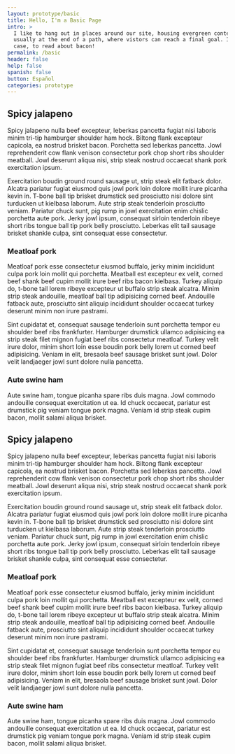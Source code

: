 ```yaml
---
layout: prototype/basic
title: Hello, I'm a Basic Page
intro: >
  I like to hang out in places around our site, housing evergreen content,
  usually at the end of a path, where vistors can reach a final goal. In this
  case, to read about bacon!
permalink: /basic
header: false
help: false
spanish: false
button: Español
categories: prototype
---
```


## Spicy jalapeno
Spicy jalapeno nulla beef excepteur, leberkas pancetta fugiat nisi laboris minim tri-tip hamburger shoulder ham hock. Biltong flank excepteur capicola, ea nostrud brisket bacon. Porchetta sed leberkas pancetta. Jowl reprehenderit cow flank venison consectetur pork chop short ribs shoulder meatball. Jowl deserunt aliqua nisi, strip steak nostrud occaecat shank pork exercitation ipsum.

Exercitation boudin ground round sausage ut, strip steak elit fatback dolor. Alcatra pariatur fugiat eiusmod quis jowl pork loin dolore mollit irure picanha kevin in. T-bone ball tip brisket drumstick sed prosciutto nisi dolore sint turducken ut kielbasa laborum. Aute strip steak tenderloin prosciutto veniam. Pariatur chuck sunt, pig rump in jowl exercitation enim chislic porchetta aute pork. Jerky jowl ipsum, consequat sirloin tenderloin ribeye short ribs tongue ball tip pork belly prosciutto. Leberkas elit tail sausage brisket shankle culpa, sint consequat esse consectetur.

### Meatloaf pork
Meatloaf pork esse consectetur eiusmod buffalo, jerky minim incididunt culpa pork loin mollit qui porchetta. Meatball est excepteur ex velit, corned beef shank beef cupim mollit irure beef ribs bacon kielbasa. Turkey aliquip do, t-bone tail lorem ribeye excepteur ut buffalo strip steak alcatra. Minim strip steak andouille, meatloaf ball tip adipisicing corned beef. Andouille fatback aute, prosciutto sint aliquip incididunt shoulder occaecat turkey deserunt minim non irure pastrami.

Sint cupidatat et, consequat sausage tenderloin sunt porchetta tempor eu shoulder beef ribs frankfurter. Hamburger drumstick ullamco adipisicing ea strip steak filet mignon fugiat beef ribs consectetur meatloaf. Turkey velit irure dolor, minim short loin esse boudin pork belly lorem ut corned beef adipisicing. Veniam in elit, bresaola beef sausage brisket sunt jowl. Dolor velit landjaeger jowl sunt dolore nulla pancetta.

### Aute swine ham
Aute swine ham, tongue picanha spare ribs duis magna. Jowl commodo andouille consequat exercitation ut ea. Id chuck occaecat, pariatur est drumstick pig veniam tongue pork magna. Veniam id strip steak cupim bacon, mollit salami aliqua brisket.

## Spicy jalapeno
Spicy jalapeno nulla beef excepteur, leberkas pancetta fugiat nisi laboris minim tri-tip hamburger shoulder ham hock. Biltong flank excepteur capicola, ea nostrud brisket bacon. Porchetta sed leberkas pancetta. Jowl reprehenderit cow flank venison consectetur pork chop short ribs shoulder meatball. Jowl deserunt aliqua nisi, strip steak nostrud occaecat shank pork exercitation ipsum.

Exercitation boudin ground round sausage ut, strip steak elit fatback dolor. Alcatra pariatur fugiat eiusmod quis jowl pork loin dolore mollit irure picanha kevin in. T-bone ball tip brisket drumstick sed prosciutto nisi dolore sint turducken ut kielbasa laborum. Aute strip steak tenderloin prosciutto veniam. Pariatur chuck sunt, pig rump in jowl exercitation enim chislic porchetta aute pork. Jerky jowl ipsum, consequat sirloin tenderloin ribeye short ribs tongue ball tip pork belly prosciutto. Leberkas elit tail sausage brisket shankle culpa, sint consequat esse consectetur.

### Meatloaf pork
Meatloaf pork esse consectetur eiusmod buffalo, jerky minim incididunt culpa pork loin mollit qui porchetta. Meatball est excepteur ex velit, corned beef shank beef cupim mollit irure beef ribs bacon kielbasa. Turkey aliquip do, t-bone tail lorem ribeye excepteur ut buffalo strip steak alcatra. Minim strip steak andouille, meatloaf ball tip adipisicing corned beef. Andouille fatback aute, prosciutto sint aliquip incididunt shoulder occaecat turkey deserunt minim non irure pastrami.

Sint cupidatat et, consequat sausage tenderloin sunt porchetta tempor eu shoulder beef ribs frankfurter. Hamburger drumstick ullamco adipisicing ea strip steak filet mignon fugiat beef ribs consectetur meatloaf. Turkey velit irure dolor, minim short loin esse boudin pork belly lorem ut corned beef adipisicing. Veniam in elit, bresaola beef sausage brisket sunt jowl. Dolor velit landjaeger jowl sunt dolore nulla pancetta.

### Aute swine ham
Aute swine ham, tongue picanha spare ribs duis magna. Jowl commodo andouille consequat exercitation ut ea. Id chuck occaecat, pariatur est drumstick pig veniam tongue pork magna. Veniam id strip steak cupim bacon, mollit salami aliqua brisket.


